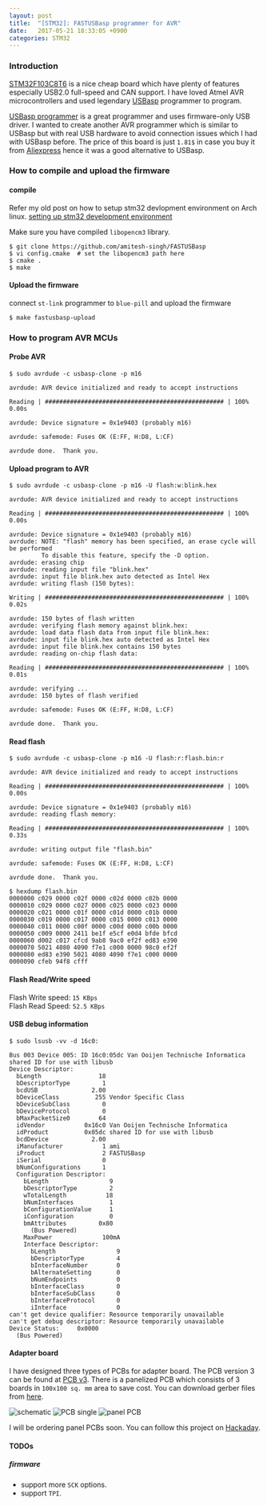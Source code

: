 ```yaml
---
layout: post
title:  "[STM32]: FASTUSBasp programmer for AVR"
date:   2017-05-21 18:33:05 +0900
categories: STM32
---
```


### Introduction

[STM32F103C8T6][stm32-link] is a nice cheap board which have plenty of 
features especially USB2.0 full-speed and CAN support. I have loved Atmel AVR  microcontrollers and used legendary [USBasp][usbasp-link] programmer to program.  

  [USBasp programmer][usbasp-link] is a great programmer and uses firmware-only USB driver. I wanted to create another AVR programmer which is similar to USBasp but with 
 real USB hardware to avoid connection issues which I had with USBasp before.
 The price of this board is just `1.81$` in case you buy it from [Aliexpress][stm32-link] hence it was a good alternative to USBasp.
 
### How to compile and upload the firmware

#### compile  

Refer my old post on how to setup stm32 devlopment environment on Arch linux.
[setting up stm32 development environment][stm32dev-link]

Make sure you have compiled `libopencm3` library.

```shell
$ git clone https://github.com/amitesh-singh/FASTUSBasp
$ vi config.cmake  # set the libopencm3 path here
$ cmake .
$ make
```

#### Upload the firmware  

connect `st-link` programmer to `blue-pill` and upload the firmware

```shell
$ make fastusbasp-upload
```

### How to program AVR MCUs

#### Probe AVR

```shell
$ sudo avrdude -c usbasp-clone -p m16

avrdude: AVR device initialized and ready to accept instructions

Reading | ################################################## | 100% 0.00s

avrdude: Device signature = 0x1e9403 (probably m16)

avrdude: safemode: Fuses OK (E:FF, H:D8, L:CF)

avrdude done.  Thank you.
```

#### Upload program to AVR

```shell
$ sudo avrdude -c usbasp-clone -p m16 -U flash:w:blink.hex 

avrdude: AVR device initialized and ready to accept instructions

Reading | ################################################## | 100% 0.00s

avrdude: Device signature = 0x1e9403 (probably m16)
avrdude: NOTE: "flash" memory has been specified, an erase cycle will be performed
         To disable this feature, specify the -D option.
avrdude: erasing chip
avrdude: reading input file "blink.hex"
avrdude: input file blink.hex auto detected as Intel Hex
avrdude: writing flash (150 bytes):

Writing | ################################################## | 100% 0.02s

avrdude: 150 bytes of flash written
avrdude: verifying flash memory against blink.hex:
avrdude: load data flash data from input file blink.hex:
avrdude: input file blink.hex auto detected as Intel Hex
avrdude: input file blink.hex contains 150 bytes
avrdude: reading on-chip flash data:

Reading | ################################################## | 100% 0.01s

avrdude: verifying ...
avrdude: 150 bytes of flash verified

avrdude: safemode: Fuses OK (E:FF, H:D8, L:CF)

avrdude done.  Thank you.
```

#### Read flash

```shell
$ sudo avrdude -c usbasp-clone -p m16 -U flash:r:flash.bin:r

avrdude: AVR device initialized and ready to accept instructions

Reading | ################################################## | 100% 0.00s

avrdude: Device signature = 0x1e9403 (probably m16)
avrdude: reading flash memory:

Reading | ################################################## | 100% 0.33s

avrdude: writing output file "flash.bin"

avrdude: safemode: Fuses OK (E:FF, H:D8, L:CF)

avrdude done.  Thank you.

$ hexdump flash.bin 
0000000 c029 0000 c02f 0000 c02d 0000 c02b 0000
0000010 c029 0000 c027 0000 c025 0000 c023 0000
0000020 c021 0000 c01f 0000 c01d 0000 c01b 0000
0000030 c019 0000 c017 0000 c015 0000 c013 0000
0000040 c011 0000 c00f 0000 c00d 0000 c00b 0000
0000050 c009 0000 2411 be1f e5cf e0d4 bfde bfcd
0000060 d002 c017 cfcd 9ab8 9ac0 ef2f ed83 e390
0000070 5021 4080 4090 f7e1 c000 0000 98c0 ef2f
0000080 ed83 e390 5021 4080 4090 f7e1 c000 0000
0000090 cfeb 94f8 cfff                         
```

#### Flash Read/Write speed  

Flash Write speed: `15 KBps`  
Flash Read Speed: `52.5 KBps`  

#### USB debug information

```shell
$ sudo lsusb -vv -d 16c0:

Bus 003 Device 005: ID 16c0:05dc Van Ooijen Technische Informatica shared ID for use with libusb
Device Descriptor:
  bLength                18
  bDescriptorType         1
  bcdUSB               2.00
  bDeviceClass          255 Vendor Specific Class
  bDeviceSubClass         0 
  bDeviceProtocol         0 
  bMaxPacketSize0        64
  idVendor           0x16c0 Van Ooijen Technische Informatica
  idProduct          0x05dc shared ID for use with libusb
  bcdDevice            2.00
  iManufacturer           1 ami
  iProduct                2 FASTUSBasp
  iSerial                 0 
  bNumConfigurations      1
  Configuration Descriptor:
    bLength                 9
    bDescriptorType         2
    wTotalLength           18
    bNumInterfaces          1
    bConfigurationValue     1
    iConfiguration          0 
    bmAttributes         0x80
      (Bus Powered)
    MaxPower              100mA
    Interface Descriptor:
      bLength                 9
      bDescriptorType         4
      bInterfaceNumber        0
      bAlternateSetting       0
      bNumEndpoints           0
      bInterfaceClass         0 
      bInterfaceSubClass      0 
      bInterfaceProtocol      0 
      iInterface              0 
can't get device qualifier: Resource temporarily unavailable
can't get debug descriptor: Resource temporarily unavailable
Device Status:     0x0000
  (Bus Powered)
```

#### Adapter board

I have designed three types of PCBs for adapter board. The PCB version 3 can be found at
[PCB v3][pcbv3-link].
There is a panelized PCB which consists of 3 boards in
`100x100 sq. mm` area to save cost. You can download gerber files from
[here][panelizedpcbs-link].

![schematic](https://pbs.twimg.com/media/DA1ym-lUAAAWnmp.jpg)
![PCB single](https://pbs.twimg.com/media/DAVQsKoUQAApPQ3.jpg)
![panel PCB](https://pbs.twimg.com/media/DAVQtp-VYAEQJOM.jpg)

I will be ordering panel PCBs soon.
You can follow this project on [Hackaday][hackaday-link].

#### TODOs

##### firmware

- support more `SCK` options.
- support `TPI`.

[stm32-link]: https://www.aliexpress.com/item/Arm-cortex-m3-stm32f103c8t6-stm32-core-board-development-board/1539984258.html
[ali-link]: http://aliexpress.com
[stlinkv2-link]: https://www.aliexpress.com/item/Free-shipping-Smart-Electronics-ST-LINK-Stlink-ST-Link-V2-Mini-STM8-STM32-Simulator-Download-Programmer/32756146997.html
[stmpage-link]: http://www.st.com/en/microcontrollers/stm32f103c8.html
[pcbv3-link]: https://github.com/amitesh-singh/FASTUSBasp/tree/master/kicad3
[stm32dev-link]: http://amitesh-singh.github.io/stm32/2017/04/09/setting-stm32-dev-environment-arch-linux.html
[panelizedpcbs-link]: https://github.com/amitesh-singh/FASTUSBasp/blob/master/kicad3/pan-gerber/panelizedv02.zip?raw=true
[usbasp-link]: http://www.fischl.de/usbasp/
[hackaday-link]: https://hackaday.io/project/21189-fastusbasp-programmer-for-avr
